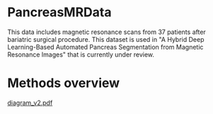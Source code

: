 # PancreasMRData
This data includes magnetic resonance scans from 37 patients after bariatric surgical procedure. This dataset is used in "A Hybrid Deep Learning-Based Automated Pancreas Segmentation from Magnetic Resonance Images" that is currently under review.

# Methods overview
[diagram_v2.pdf](https://github.com/DomV1/PancreasMRData/files/9115204/diagram_v2.pdf)
